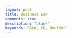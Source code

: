 ```yaml
---
layout: post
title: Business Law
comments: true
description: "blank"
keywords: BSLW, CU, Boulder"
---
```

<body>
</body>
